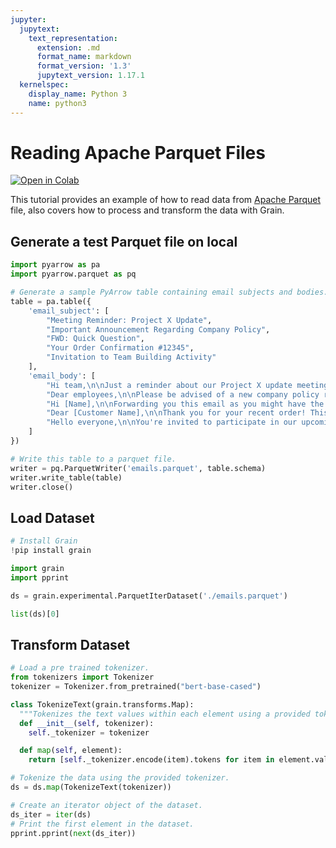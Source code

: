 ```yaml
---
jupyter:
  jupytext:
    text_representation:
      extension: .md
      format_name: markdown
      format_version: '1.3'
      jupytext_version: 1.17.1
  kernelspec:
    display_name: Python 3
    name: python3
---
```


<!-- #region id="DQk1knFmoaw_" -->
# Reading Apache Parquet Files

[![Open in Colab](https://colab.research.google.com/assets/colab-badge.svg)](https://colab.research.google.com/github/google/grain/blob/main/docs/tutorials/parquet_dataset_tutorial.ipynb)

This tutorial provides an example of how to read data from [Apache Parquet](https://parquet.apache.org/) file, also covers how to process and transform the data with Grain.

<!-- #endregion -->

<!-- #region id="ZW0hSbMYtn0s" -->
## Generate a test Parquet file on local
<!-- #endregion -->

```python id="dFnwN6NNw0Oe"
import pyarrow as pa
import pyarrow.parquet as pq

# Generate a sample PyArrow table containing email subjects and bodies.
table = pa.table({
    'email_subject': [
        "Meeting Reminder: Project X Update",
        "Important Announcement Regarding Company Policy",
        "FWD: Quick Question",
        "Your Order Confirmation #12345",
        "Invitation to Team Building Activity"
    ],
    'email_body': [
        "Hi team,\n\nJust a reminder about our Project X update meeting tomorrow at 10 AM PST. Please come prepared to discuss your progress and any roadblocks.\n\nSee you there,\n[Your Name]",
        "Dear employees,\n\nPlease be advised of a new company policy regarding remote work, effective May 1st, 2025. You can find the full details on the company intranet.\n\nRegards,\nManagement",
        "Hi [Name],\n\nForwarding you this email as you might have the answer to this quick question:\n\n[Original Email Content]",
        "Dear [Customer Name],\n\nThank you for your recent order! This email confirms your order #12345. You can view the details and track its shipment here: [Link]\n\nSincerely,\nThe [Company Name] Team",
        "Hello everyone,\n\nYou're invited to participate in our upcoming team building activity on Friday, April 28th. It will be a fun afternoon of [Activity]. Please RSVP by Wednesday.\n\nBest,\n[Organizer Name]"
    ]
})

# Write this table to a parquet file.
writer = pq.ParquetWriter('emails.parquet', table.schema)
writer.write_table(table)
writer.close()

```

<!-- #region id="-fvKIjtRD7v9" -->
## Load Dataset
<!-- #endregion -->

```python id="fNIApmKT34ac"
# Install Grain
!pip install grain
```

```python id="nb5yPasvDwaj"
import grain
import pprint
```

```python id="62_D74LkdrQn"
ds = grain.experimental.ParquetIterDataset('./emails.parquet')
```

```python id="DlhbJX5zdrQo"
list(ds)[0]
```

<!-- #region id="BAXS0bgKdrQo" -->
## Transform Dataset
<!-- #endregion -->

```python id="1qevksHMdrQo"
# Load a pre trained tokenizer.
from tokenizers import Tokenizer
tokenizer = Tokenizer.from_pretrained("bert-base-cased")
```

```python id="PNPv8LEGdrQo"
class TokenizeText(grain.transforms.Map):
  """Tokenizes the text values within each element using a provided tokenizer."""
  def __init__(self, tokenizer):
    self._tokenizer = tokenizer

  def map(self, element):
    return [self._tokenizer.encode(item).tokens for item in element.values()]
```

```python id="O5vnwj7cek30"
# Tokenize the data using the provided tokenizer.
ds = ds.map(TokenizeText(tokenizer))
```

```python id="46ZVbfmtek30"
# Create an iterator object of the dataset.
ds_iter = iter(ds)
# Print the first element in the dataset.
pprint.pprint(next(ds_iter))
```
